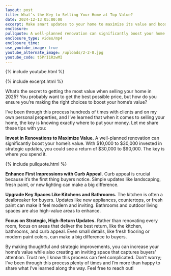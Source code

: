 ```yaml
---
layout: post
title: What’s the Key to Selling Your Home at Top Value?
date: 2024-12-13 05:00:00
excerpt: Make smart updates to your home to maximize its value and boost its appeal.
enclosure:
pullquote: A well-planned renovation can significantly boost your home’s value.
enclosure_type: video/mp4
enclosure_time:
use_youtube_image: true
youtube_alternate_image: /uploads/2-2-8.jpg
youtube_code: t5PrI1RzwMI
---
```

{% include youtube.html %}

{% include excerpt.html %}

What’s the secret to getting the most value when selling your home in 2025? You probably want to get the best possible price, but how do you ensure you’re making the right choices to boost your home’s value?

I’ve been through this process hundreds of times with clients and on my own personal properties, and I’ve learned that when it comes to selling your home, the key is knowing exactly where to put your money. Let me share these tips with you:

**Invest in Renovations to Maximize Value.** A well-planned renovation can significantly boost your home’s value. With $10,000 to $30,000 invested in strategic updates, you could see a return of $30,000 to $90,000. The key is where you spend it.

{% include pullquote.html %}

**Enhance First Impressions with Curb Appeal.** Curb appeal is crucial because it’s the first thing buyers notice. Simple updates like landscaping, fresh paint, or new lighting can make a big difference.

**Upgrade Key Spaces Like Kitchens and Bathrooms.** The kitchen is often a dealbreaker for buyers. Updates like new appliances, countertops, or fresh paint can make it feel modern and inviting. Bathrooms and outdoor living spaces are also high-value areas to enhance.

**Focus on Strategic, High-Return Updates.** Rather than renovating every room, focus on areas that deliver the best return, like the kitchen, bathrooms, and curb appeal. Even small details, like fresh flooring or modern paint colors, can make a big difference to buyers.

By making thoughtful and strategic improvements, you can increase your home’s value while also creating an inviting space that captures buyers’ attention. Trust me, I know this process can feel complicated. Don’t worry; I’ve been through this process plenty of times and I’m more than happy to share what I’ve learned along the way. Feel free to reach out!